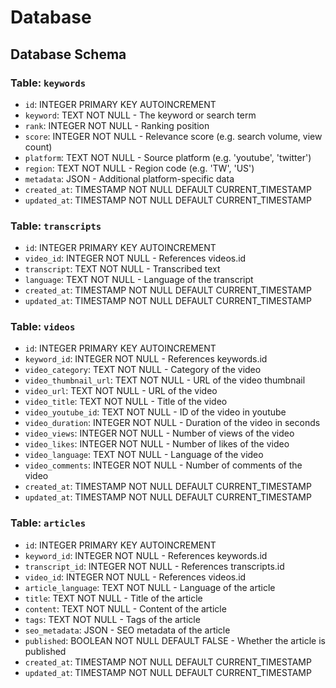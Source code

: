 # Database

## Database Schema

### Table: `keywords`
- `id`: INTEGER PRIMARY KEY AUTOINCREMENT
- `keyword`: TEXT NOT NULL - The keyword or search term
- `rank`: INTEGER NOT NULL - Ranking position 
- `score`: INTEGER NOT NULL - Relevance score (e.g. search volume, view count)
- `platform`: TEXT NOT NULL - Source platform (e.g. 'youtube', 'twitter')
- `region`: TEXT NOT NULL - Region code (e.g. 'TW', 'US')
- `metadata`: JSON - Additional platform-specific data
- `created_at`: TIMESTAMP NOT NULL DEFAULT CURRENT_TIMESTAMP
- `updated_at`: TIMESTAMP NOT NULL DEFAULT CURRENT_TIMESTAMP



### Table: `transcripts`
- `id`: INTEGER PRIMARY KEY AUTOINCREMENT
- `video_id`: INTEGER NOT NULL - References videos.id
- `transcript`: TEXT NOT NULL - Transcribed text
- `language`: TEXT NOT NULL - Language of the transcript
- `created_at`: TIMESTAMP NOT NULL DEFAULT CURRENT_TIMESTAMP
- `updated_at`: TIMESTAMP NOT NULL DEFAULT CURRENT_TIMESTAMP

### Table: `videos`
- `id`: INTEGER PRIMARY KEY AUTOINCREMENT
- `keyword_id`: INTEGER NOT NULL - References keywords.id
- `video_category`: TEXT NOT NULL - Category of the video
- `video_thumbnail_url`: TEXT NOT NULL - URL of the video thumbnail
- `video_url`: TEXT NOT NULL - URL of the video
- `video_title`: TEXT NOT NULL - Title of the video
- `video_youtube_id`: TEXT NOT NULL - ID of the video in youtube
- `video_duration`: INTEGER NOT NULL - Duration of the video in seconds
- `video_views`: INTEGER NOT NULL - Number of views of the video
- `video_likes`: INTEGER NOT NULL - Number of likes of the video
- `video_language`: TEXT NOT NULL - Language of the video
- `video_comments`: INTEGER NOT NULL - Number of comments of the video
- `created_at`: TIMESTAMP NOT NULL DEFAULT CURRENT_TIMESTAMP
- `updated_at`: TIMESTAMP NOT NULL DEFAULT CURRENT_TIMESTAMP

### Table: `articles`
- `id`: INTEGER PRIMARY KEY AUTOINCREMENT
- `keyword_id`: INTEGER NOT NULL - References keywords.id
- `transcript_id`: INTEGER NOT NULL - References transcripts.id
- `video_id`: INTEGER NOT NULL - References videos.id
- `article_language`: TEXT NOT NULL - Language of the article
- `title`: TEXT NOT NULL - Title of the article
- `content`: TEXT NOT NULL - Content of the article
- `tags`: TEXT NOT NULL - Tags of the article
- `seo_metadata`: JSON - SEO metadata of the article
- `published`: BOOLEAN NOT NULL DEFAULT FALSE - Whether the article is published
- `created_at`: TIMESTAMP NOT NULL DEFAULT CURRENT_TIMESTAMP
- `updated_at`: TIMESTAMP NOT NULL DEFAULT CURRENT_TIMESTAMP